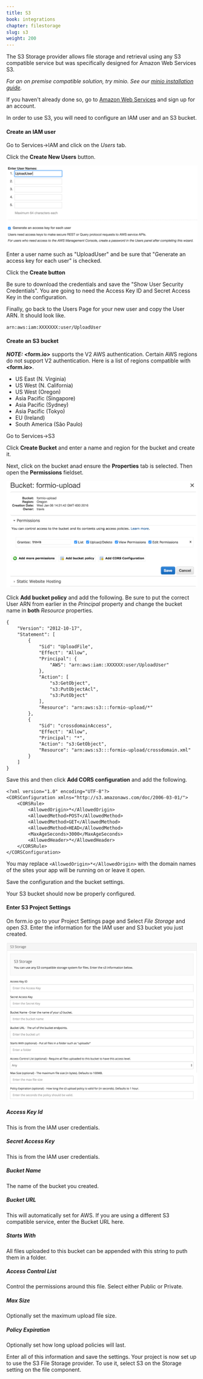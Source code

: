 ```yaml
---
title: S3
book: integrations
chapter: filestorage
slug: s3
weight: 200
---
```

The S3 Storage provider allows file storage and retrieval using any S3 compatible service but was specifically designed for Amazon Web Services S3.

*For an on premise compatible solution, try minio. See our [minio installation guide](/tutorials/deployment/minio).*

If you haven't already done so, go to [Amazon Web Services](http://aws.amazon.com/) and sign up for an account.

In order to use S3, you will need to configure an IAM user and an S3 bucket.

#### Create an IAM user

Go to Services->IAM and click on the *Users* tab.

Click the **Create New Users** button.

![](/assets/img/aws-create-user.png)

Enter a user name such as "UploadUser" and be sure that "Generate an access key for each user" is checked.

Click the **Create button**

Be sure to download the credentials and save the "Show User Security Credentials". You are going to need the Access Key ID and Secret Access Key in the configuration.

Finally, go back to the Users Page for your new user and copy the User ARN. It should look like.

    arn:aws:iam:XXXXXXX:user/UploadUser

#### Create an S3 bucket

**_NOTE:_** **&lt;<span class="text-primary">form</span>.<span class="text-secondary">io</span>&gt;** supports the V2 AWS authentication. Certain AWS regions do not support V2 authentication. Here is a list of regions compatible with **&lt;<span class="text-primary">form</span>.<span class="text-secondary">io</span>&gt;**.

+ US East (N. Virginia)
+ US West (N. California)
+ US West (Oregon)
+ Asia Pacific (Singapore)
+ Asia Pacific (Sydney)
+ Asia Pacific (Tokyo)
+ EU (Ireland)
+ South America (São Paulo)

Go to Services->S3

Click **Create Bucket** and enter a name and region for the bucket and create it.

Next, click on the bucket anad ensure the **Properties** tab is selected. Then open the **Permissions** fieldset.

![](/assets/img/aws-s3-permissions.png)

Click **Add bucket policy** and add the following. Be sure to put the correct User ARN from earlier in the *Principal* property and change the bucket name in **both** *Resource* properties.

    {
        "Version": "2012-10-17",
        "Statement": [
            {
                "Sid": "UploadFile",
                "Effect": "Allow",
                "Principal": {
                    "AWS": "arn:aws:iam::XXXXXX:user/UploadUser"
                },
                "Action": [
                    "s3:GetObject",
                    "s3:PutObjectAcl",
                    "s3:PutObject"
                ],
                "Resource": "arn:aws:s3:::formio-upload/*"
            },
            {
                "Sid": "crossdomainAccess",
                "Effect": "Allow",
                "Principal": "*",
                "Action": "s3:GetObject",
                "Resource": "arn:aws:s3:::formio-upload/crossdomain.xml"
            }
        ]
    }

Save this and then click **Add CORS configuration** and add the following.

    <?xml version="1.0" encoding="UTF-8"?>
    <CORSConfiguration xmlns="http://s3.amazonaws.com/doc/2006-03-01/">
        <CORSRule>
            <AllowedOrigin>*</AllowedOrigin>
            <AllowedMethod>POST</AllowedMethod>
            <AllowedMethod>GET</AllowedMethod>
            <AllowedMethod>HEAD</AllowedMethod>
            <MaxAgeSeconds>3000</MaxAgeSeconds>
            <AllowedHeader>*</AllowedHeader>
        </CORSRule>
    </CORSConfiguration>

You may replace ```<AllowedOrigin>*</AllowedOrigin>``` with the domain names of the sites your app will be running on or leave it open.

Save the configuration and the bucket settings.

Your S3 bucket should now be properly configured.

#### Enter S3 Project Settings

On form.io go to your Project Settings page and Select *File Storage* and open *S3*. Enter the information for the IAM user and S3 bucket you just created.

![](/assets/img/s3.png)

##### Access Key Id

This is from the IAM user credentials.

##### Secret Access Key

This is from the IAM user credentials.

##### Bucket Name

The name of the bucket you created.

##### Bucket URL

This will automatically set for AWS. If you are using a different S3 compatible service, enter the Bucket URL here.

##### Starts With

All files uploaded to this bucket can be appended with this string to puth them in a folder.

##### Access Control List

Control the permissions around this file. Select either Public or Private.

##### Max Size

Optionally set the maximum upload file size.

##### Policy Expiration

Optionally set how long upload policies will last.

Enter all of this information and save the settings. Your project is now set up to use the S3 File Storage provider. To use it, select S3 on the Storage setting on the file component.

